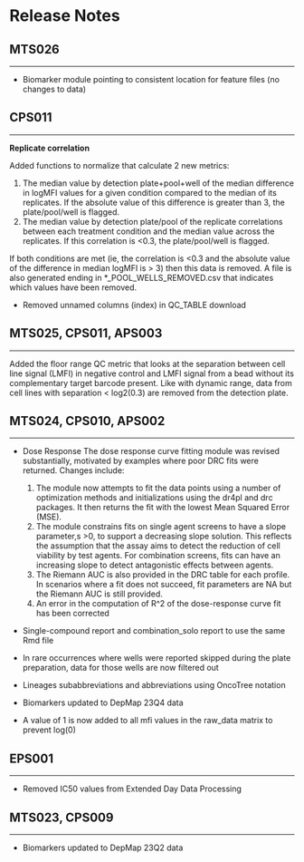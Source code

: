 # Release Notes

## MTS026
***
* Biomarker module pointing to consistent location for feature files (no changes to data)

## CPS011
***

**Replicate correlation**

Added functions to normalize that calculate 2 new metrics:
  1. The median value by detection plate+pool+well of the median difference in logMFI values for a given condition compared to the median of its replicates. If the absolute value of this difference is greater than 3, the plate/pool/well is flagged.
  2. The median value by detection plate/pool of the replicate correlations between each treatment condition and the median value across the replicates. If this correlation is <0.3, the plate/pool/well is flagged.

If both conditions are met (ie, the correlation is <0.3 and the absolute value of the difference in median logMFI is > 3) then this data is removed. A file is also generated ending in *_POOL_WELLS_REMOVED.csv that indicates which values have been removed.

* Removed unnamed columns (index) in QC_TABLE download


## MTS025, CPS011, APS003
***

Added the floor range QC metric that looks at the separation between cell line signal (LMFI) in negative control and LMFI signal from a bead  without its complementary target barcode present. Like with dynamic range, data from cell lines with separation < log2(0.3) are removed from the detection plate.


## MTS024, CPS010, APS002
***

* Dose Response 
The dose response curve fitting module was revised substantially, motivated by examples where poor DRC fits were returned. Changes include:
  1. The module now attempts to fit the data points using a number of optimization methods and initializations using the dr4pl and drc packages. It then returns the fit with the lowest Mean Squared Error (MSE).
  2. The module constrains fits on single agent screens to have a slope parameter,s >0, to support a decreasing slope solution. This reflects the assumption that the assay aims to detect the reduction of cell viability by test agents. For combination screens, fits can have an increasing slope to detect antagonistic effects between agents.
  3. The Riemann AUC is also provided in the DRC table for each profile. In scenarios where a fit does not succeed, fit parameters are NA but the Riemann AUC is still provided.
  4. An error in the computation of R^2 of the dose-response curve fit has been corrected

* Single-compound report and combination_solo report to use the same Rmd file

* In rare occurrences where wells were reported skipped during the plate preparation, data for those wells are now filtered out
* Lineages subabbreviations and abbreviations using OncoTree notation
* Biomarkers updated to DepMap 23Q4 data

* A value of 1 is now added to all mfi values in the raw_data matrix to prevent log(0)

## EPS001
***
* Removed IC50 values from Extended Day Data Processing

## MTS023, CPS009
***
* Biomarkers updated to DepMap 23Q2 data 
